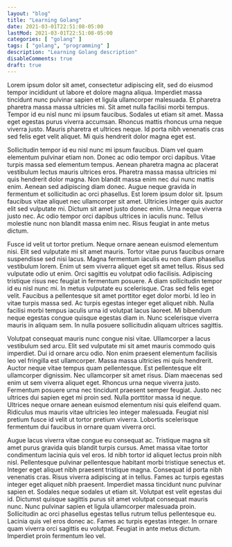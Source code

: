 ```yaml
---
layout: "blog"
title: "Learning Golang"
date: 2021-03-01T22:51:08-05:00
lastMod: 2021-03-01T22:51:08-05:00
categories: [ "golang" ]
tags: [ "golang", "programming" ]
description: "Learning Golang description"
disableComments: true
draft: true
---
```


Lorem ipsum dolor sit amet, consectetur adipiscing elit, sed do eiusmod tempor incididunt ut labore et dolore magna aliqua. Imperdiet massa tincidunt nunc pulvinar sapien et ligula ullamcorper malesuada. Et pharetra pharetra massa massa ultricies mi. Sit amet nulla facilisi morbi tempus. Tempor id eu nisl nunc mi ipsum faucibus. Sodales ut etiam sit amet. Massa eget egestas purus viverra accumsan. Rhoncus mattis rhoncus urna neque viverra justo. Mauris pharetra et ultrices neque. Id porta nibh venenatis cras sed felis eget velit aliquet. Mi quis hendrerit dolor magna eget est.

Sollicitudin tempor id eu nisl nunc mi ipsum faucibus. Diam vel quam elementum pulvinar etiam non. Donec ac odio tempor orci dapibus. Vitae turpis massa sed elementum tempus. Aenean pharetra magna ac placerat vestibulum lectus mauris ultrices eros. Pharetra massa massa ultricies mi quis hendrerit dolor magna. Non blandit massa enim nec dui nunc mattis enim. Aenean sed adipiscing diam donec. Augue neque gravida in fermentum et sollicitudin ac orci phasellus. Est lorem ipsum dolor sit. Ipsum faucibus vitae aliquet nec ullamcorper sit amet. Ultricies integer quis auctor elit sed vulputate mi. Dictum sit amet justo donec enim. Urna neque viverra justo nec. Ac odio tempor orci dapibus ultrices in iaculis nunc. Tellus molestie nunc non blandit massa enim nec. Risus feugiat in ante metus dictum.

Fusce id velit ut tortor pretium. Neque ornare aenean euismod elementum nisi. Elit sed vulputate mi sit amet mauris. Tortor vitae purus faucibus ornare suspendisse sed nisi lacus. Magna fermentum iaculis eu non diam phasellus vestibulum lorem. Enim ut sem viverra aliquet eget sit amet tellus. Risus sed vulputate odio ut enim. Orci sagittis eu volutpat odio facilisis. Adipiscing tristique risus nec feugiat in fermentum posuere. A diam sollicitudin tempor id eu nisl nunc mi. In metus vulputate eu scelerisque. Cras sed felis eget velit. Faucibus a pellentesque sit amet porttitor eget dolor morbi. Id leo in vitae turpis massa sed. Ac turpis egestas integer eget aliquet nibh. Nulla facilisi morbi tempus iaculis urna id volutpat lacus laoreet. Mi bibendum neque egestas congue quisque egestas diam in. Nunc scelerisque viverra mauris in aliquam sem. In nulla posuere sollicitudin aliquam ultrices sagittis.

Volutpat consequat mauris nunc congue nisi vitae. Ullamcorper a lacus vestibulum sed arcu. Elit sed vulputate mi sit amet mauris commodo quis imperdiet. Dui id ornare arcu odio. Non enim praesent elementum facilisis leo vel fringilla est ullamcorper. Massa massa ultricies mi quis hendrerit. Auctor neque vitae tempus quam pellentesque. Est pellentesque elit ullamcorper dignissim. Nec ullamcorper sit amet risus. Diam maecenas sed enim ut sem viverra aliquet eget. Rhoncus urna neque viverra justo. Fermentum posuere urna nec tincidunt praesent semper feugiat. Justo nec ultrices dui sapien eget mi proin sed. Nulla porttitor massa id neque. Ultrices neque ornare aenean euismod elementum nisi quis eleifend quam. Ridiculus mus mauris vitae ultricies leo integer malesuada. Feugiat nisl pretium fusce id velit ut tortor pretium viverra. Lobortis scelerisque fermentum dui faucibus in ornare quam viverra orci.

Augue lacus viverra vitae congue eu consequat ac. Tristique magna sit amet purus gravida quis blandit turpis cursus. Amet massa vitae tortor condimentum lacinia quis vel eros. Id nibh tortor id aliquet lectus proin nibh nisl. Pellentesque pulvinar pellentesque habitant morbi tristique senectus et. Integer eget aliquet nibh praesent tristique magna. Consequat id porta nibh venenatis cras. Risus viverra adipiscing at in tellus. Fames ac turpis egestas integer eget aliquet nibh praesent. Imperdiet massa tincidunt nunc pulvinar sapien et. Sodales neque sodales ut etiam sit. Volutpat est velit egestas dui id. Dictumst quisque sagittis purus sit amet volutpat consequat mauris nunc. Nunc pulvinar sapien et ligula ullamcorper malesuada proin. Sollicitudin ac orci phasellus egestas tellus rutrum tellus pellentesque eu. Lacinia quis vel eros donec ac. Fames ac turpis egestas integer. In ornare quam viverra orci sagittis eu volutpat. Feugiat in ante metus dictum. Imperdiet proin fermentum leo vel.